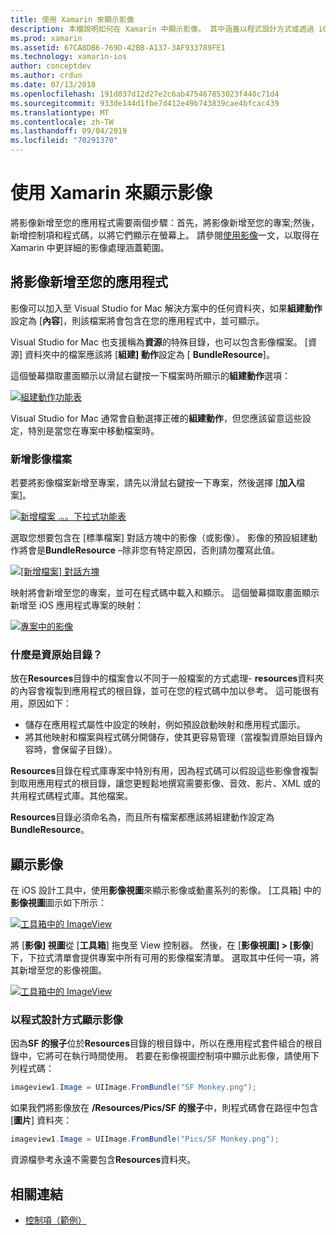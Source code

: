 ```yaml
---
title: 使用 Xamarin 來顯示影像
description: 本檔說明如何在 Xamarin 中顯示影像。 其中涵蓋以程式設計方式或透過 iOS 設計工具將影像新增至應用程式。
ms.prod: xamarin
ms.assetid: 67CA8DB6-769D-42BB-A137-3AF933789FE1
ms.technology: xamarin-ios
author: conceptdev
ms.author: crdun
ms.date: 07/13/2018
ms.openlocfilehash: 191d037d12d27e2c6ab475467853023f440c71d4
ms.sourcegitcommit: 933de144d1fbe7d412e49b743839cae4bfcac439
ms.translationtype: MT
ms.contentlocale: zh-TW
ms.lasthandoff: 09/04/2019
ms.locfileid: "70291370"
---
```

# <a name="displaying-images-with-xamarinios"></a>使用 Xamarin 來顯示影像

將影像新增至您的應用程式需要兩個步驟：首先，將影像新增至您的專案;然後，新增控制項和程式碼，以將它們顯示在螢幕上。 請參閱[使用影像](~/ios/app-fundamentals/images-icons/index.md)一文，以取得在 Xamarin 中更詳細的影像處理涵蓋範圍。

## <a name="adding-images-to-your-app"></a>將影像新增至您的應用程式

影像可以加入至 Visual Studio for Mac 解決方案中的任何資料夾，如果**組建動作**設定為 [**內容**]，則該檔案將會包含在您的應用程式中，並可顯示。

Visual Studio for Mac 也支援稱為**資源**的特殊目錄，也可以包含影像檔案。 [資源] 資料夾中的檔案應該將 [**組建] 動作**設定為 [ **BundleResource**]。

這個螢幕擷取畫面顯示以滑鼠右鍵按一下檔案時所顯示的**組建動作**選項：

 [![](image-images/image30a.png "組建動作功能表")](image-images/image30a.png#lightbox)

Visual Studio for Mac 通常會自動選擇正確的**組建動作**，但您應該留意這些設定，特別是當您在專案中移動檔案時。

### <a name="adding-an-image-file"></a>新增影像檔案

若要將影像檔案新增至專案，請先以滑鼠右鍵按一下專案，然後選擇 [**加入**檔案]。

 [![](image-images/image31a.png "新增檔案 .。。下拉式功能表")](image-images/image31a.png#lightbox)

選取您想要包含在 [標準檔案] 對話方塊中的影像（或影像）。 影像的預設組建動作將會是**BundleResource** –除非您有特定原因，否則請勿覆寫此值。

 [![](image-images/image32a.png "[新增檔案] 對話方塊")](image-images/image32a.png#lightbox)

映射將會新增至您的專案，並可在程式碼中載入和顯示。 這個螢幕擷取畫面顯示新增至 iOS 應用程式專案的映射：

 [![](image-images/image33a.png "專案中的影像")](image-images/image33a.png#lightbox)

### <a name="what-is-the-resources-directory"></a>什麼是資原始目錄？

放在**Resources**目錄中的檔案會以不同于一般檔案的方式處理- **resources**資料夾的內容會複製到應用程式的根目錄，並可在您的程式碼中加以參考。 這可能很有用，原因如下：

- 儲存在應用程式屬性中設定的映射，例如預設啟動映射和應用程式圖示。
- 將其他映射和檔案與程式碼分開儲存，使其更容易管理（當複製資原始目錄內容時，會保留子目錄）。


**Resources**目錄在程式庫專案中特別有用，因為程式碼可以假設這些影像會複製到取用應用程式的根目錄，讓您更輕鬆地撰寫需要影像、音效、影片、XML 或的共用程式碼程式庫。其他檔案。

**Resources**目錄必須命名為，而且所有檔案都應該將組建動作設定為**BundleResource**。

## <a name="displaying-the-image"></a>顯示影像

在 iOS 設計工具中，使用**影像視圖**來顯示影像或動畫系列的影像。 [工具箱] 中的**影像視圖**圖示如下所示：

 [![](image-images/image35a.png "工具箱中的 ImageView")](image-images/image35.png#lightbox)

將 [**影像] 視圖**從 [**工具箱**] 拖曳至 View 控制器。 然後，在 [**影像視圖] > [影像**] 下，下拉式清單會提供專案中所有可用的影像檔案清單。 選取其中任何一項，將其新增至您的影像視圖。

 [![](image-images/image36a.png "工具箱中的 ImageView")](image-images/image36.png#lightbox)

### <a name="displaying-the-image-programmatically"></a>以程式設計方式顯示影像

因為**SF 的猴子**位於**Resources**目錄的根目錄中，所以在應用程式套件組合的根目錄中，它將可在執行時間使用。 若要在影像視圖控制項中顯示此影像，請使用下列程式碼：

```csharp
imageview1.Image = UIImage.FromBundle("SF Monkey.png");
```

如果我們將影像放在 **/Resources/Pics/SF 的猴子**中，則程式碼會在路徑中包含 [**圖片**] 資料夾：

```csharp
imageview1.Image = UIImage.FromBundle("Pics/SF Monkey.png");
```

資源檔參考永遠不需要包含**Resources**資料夾。

## <a name="related-links"></a>相關連結

- [控制項（範例）](https://docs.microsoft.com/samples/xamarin/ios-samples/controls)
